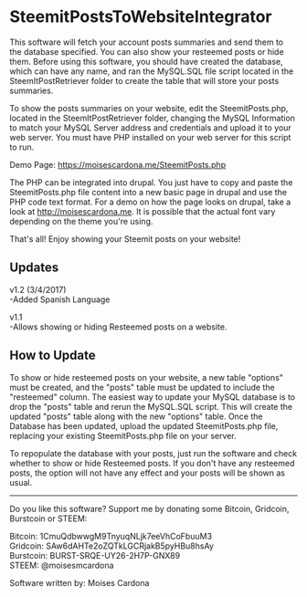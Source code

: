 # SteemitPostsToWebsiteIntegrator

This software will fetch your account posts summaries and send them to the database specified. You can also show your resteemed posts or hide them. Before using this software, you should have created the database, which can have any name, and ran the MySQL.SQL file script located in the SteemItPostRetriever folder to create the table that will store your posts summaries. 

To show the posts summaries on your website, edit the SteemitPosts.php, located in the SteemItPostRetriever folder, changing the MySQL Information to match your MySQL Server address and credentials and upload it to your web server. You must have PHP installed on your web server for this script to run.


Demo Page: https://moisescardona.me/SteemitPosts.php  

The PHP can be integrated into drupal. You just have to copy and paste the SteemitPosts.php file content into a new basic page in drupal and use the PHP code text format. For a demo on how the page looks on drupal, take a look at http://moisescardona.me. It is possible that the actual font vary depending on the theme you're using.

That's all! 
Enjoy showing your Steemit posts on your website!

## Updates
v1.2 (3/4/2017)  
-Added Spanish Language 

v1.1  
-Allows showing or hiding Resteemed posts on a website.

## How to Update

To show or hide resteemed posts on your website, a new table "options" must be created, and the "posts" table must be updated to include the "resteemed" column. The easiest way to update your MySQL database is to drop the "posts" table and rerun the MySQL.SQL script. This will create the updated "posts" table along with the new "options" table. Once the Database has been updated, upload the updated SteemitPosts.php file, replacing your existing SteemitPosts.php file on your server.

To repopulate the database with your posts, just run the software and check whether to show or hide Resteemed posts. If you don't have any resteemed posts, the option will not have any effect and your posts will be shown as usual.

---------------------
Do you like this software? Support me by donating some Bitcoin, Gridcoin, Burstcoin or STEEM:

Bitcoin: 1CmuQdbwwgM9TnyuqNLjk7eeVhCoFbuuM3  
Gridcoin: SAw6dAHTe2oZQTkLGCRjakB5pyHBu8hsAy  
Burstcoin: BURST-SRQE-UY26-2H7P-GNX89  
STEEM: @moisesmcardona

Software written by: Moises Cardona
